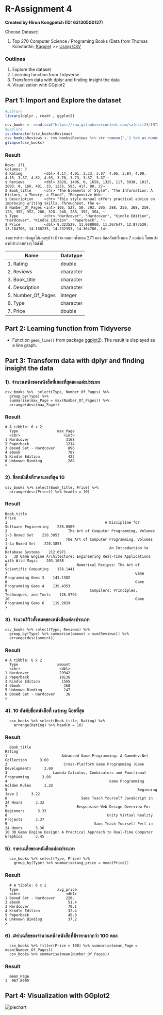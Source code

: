 # R-Assignment 4

**Created by Hirun Kongpetch (ID: 63130500127)**

Choose Dataset:
1. Top 270 Computer Science / Programing Books (Data from Thomas Konstantin, [Kaggle](https://www.kaggle.com/thomaskonstantin/top-270-rated-computer-science-programing-books)) >> [Using CSV](https://raw.githubusercontent.com/safesit23/INT214-Statistics/main/datasets/prog_book.csv)

### Outlines
1. Explore the dataset
2. Learning function from Tidyverse
3. Transform data with dplyr and finding insight the data
4. Visualization with GGplot2

## Part 1: Import and Explore the dataset

```R
#Library
library(dplyr , readr , ggplot2)

csv_books <- read.csv("https://raw.githubusercontent.com/safesit23/INT214-Statistics/main/datasets/prog_book.csv")
#Explore
is.character(csv_books$Reviews)
csv_books$Reviews <- csv_books$Reviews %>% str_remove(',') %>% as.numeric()
glimpse(csv_books)
```

### Result

```{R}
Rows: 271
Columns: 7
$ Rating          <dbl> 4.17, 4.01, 3.33, 3.97, 4.06, 3.84, 4.09, 4.15, 3.87, 4.62, 4.03, 3.78, 3.73, 3.87, 3.87,~
$ Reviews         <dbl> 3829, 1406, 0, 1658, 1325, 117, 5938, 1817, 2093, 0, 160, 481, 33, 1255, 593, 417, 80, 27~
$ Book_title      <chr> "The Elements of Style", "The Information: A History, a Theory, a Flood", "Responsive Web~
$ Description     <chr> "This style manual offers practical advice on improving writing skills. Throughout, the e~
$ Number_Of_Pages <int> 105, 527, 50, 393, 305, 288, 256, 368, 259, 128, 352, 352, 200, 328, 240, 288, 392, 304, ~
$ Type            <chr> "Hardcover", "Hardcover", "Kindle Edition", "Hardcover", "Kindle Edition", "Paperback", "~
$ Price           <dbl> 9.323529, 11.000000, 11.267647, 12.873529, 13.164706, 14.188235, 14.232353, 14.364706, 14~
```

จากการสำรวจข้อมูลได้ผลสรุปว่า มีจำนวนแถวทั้งหมด 271 แถว มีคอลัมน์ทั้งหมด 7 คอลัมน์ โดยแบ่งองค์ประกอบต่างๆ ได้ดังนี้

|      Name       | Datatype|
|-----------------|---------|
|1. Rating          |double   |
|2. Reviews         |character|
|3. Book_title      |character|
|4. Description     |character|
|5. Number_Of_Pages |integer  |
|6. Type            |character|
|7. Price           |double   |

## Part 2: Learning function from Tidyverse
- Function `geom_line()` from package [ggplot2](https://ggplot2.tidyverse.org/reference/geom_path.html?q=geom%20_%20line)). The result is displayed as a line graph.

## Part 3: Transform data with dplyr and finding insight the data

### 1). จำนวนหน้าของหนังสือที่เยอะที่สุดของแต่ะประเภท
```{R}
csv_books %>%  select(Type, Number_Of_Pages) %>% 
  group_by(Type) %>% 
  summarise(max_Page = max(Number_Of_Pages)) %>%
  arrange(desc(max_Page))
```
### Result
```{R}
# A tibble: 6 x 2
  Type                  max_Page
  <chr>                    <int>
1 Hardcover                 3168
2 Paperback                 1214
3 Boxed Set - Hardcover      896
4 ebook                      787
5 Kindle Edition             422
6 Unknown Binding            288
> 
```
### 2). ชื่อหนังสือที่ราคาแพงที่สุด 10
```{R}
csv_books %>% select(Book_title, Price) %>%
  arrange(desc(Price)) %>% head(n = 10)
```
### Result
```{R}
Book_title                                                                               Price                      
1                                             A Discipline for Software Engineering    235.6500
2                            The Art of Computer Programming, Volumes 1-3 Boxed Set    220.3853
3                           The Art of Computer Programming, Volumes 1-4a Boxed Set    220.3853
4                                               An Introduction to Database Systems    212.0971
5   3D Game Engine Architecture: Engineering Real-Time Applications with Wild Magic    203.1088
6                                Numerical Recipes: The Art of Scientific Computing    176.1441
7                                                           Game Programming Gems 3    143.1382
8                                                           Game Programming Gems 4    139.4353
9                                      Compilers: Principles, Techniques, and Tools    126.5794
10                                                          Game Programming Gems 6    119.2029
> 
```

### 3). จำนวนรีวิวทั้งหมดของหนังสือแต่ละประเภท
```{R}
csv_books %>% select(Type, Reviews) %>%
  group_by(Type) %>% summarise(amount = sum(Reviews)) %>%
  arrange(desc(amount))
```
### Result
```{R}
# A tibble: 6 x 2
  Type                  amount
  <chr>                  <dbl>
1 Hardcover              29942
2 Paperback              18136
3 Kindle Edition          1565
4 ebook                    360
5 Unknown Binding          247
6 Boxed Set - Hardcover     36
> 
```

### 4). 10 อันดับชื่อหนังสือที่ rating น้อยที่สุด
```{R}
  csv_books %>% select(Book_title, Rating) %>%
    arrange(Rating) %>% head(n = 10)
```
### Result
```{R}
  Book_title                                                                      Rating
1                         Advanced Game Programming: A Gamedev.Net Collection      3.00
2                          Cross-Platform Game Programming (Game Development)      3.00
3                     Lambda-Calculus, Combinators and Functional Programming      3.00
4                                               Game Programming Golden Rules      3.20
5                                                            Beginning Java 2      3.22
6                                  Sams Teach Yourself JavaScript in 24 Hours      3.32
7                                Responsive Web Design Overview For Beginners      3.33
8                                              Unity Virtual Reality Projects      3.37
9                                        Sams Teach Yourself Perl in 24 Hours      3.38
10 3D Game Engine Design: A Practical Approach to Real-Time Computer Graphics      3.45
```

### 5). ราคาเฉลี่ยของหนังสือแต่ละประเภท
```{R}
  csv_books %>% select(Type, Price) %>%
    group_by(Type) %>% summarise(avg_price = mean(Price))
```
### Result
```{R}
  # A tibble: 6 x 2
  Type                  avg_price
  <chr>                     <dbl>
1 Boxed Set - Hardcover     220. 
2 ebook                      51.4
3 Hardcover                  70.1
4 Kindle Edition             32.4
5 Paperback                  45.8
6 Unknown Binding            37.2
> 
```

### 6). #ค่าเฉลี่ยของจำนวนหน้าหนังสือที่มีราคามากกว่า 100 ดอล
```{R}
  csv_books %>% filter(Price > 100) %>% summarise(mean_Page = mean(Number_Of_Pages))
  csv_books %>% summarise(mean(Number_Of_Pages))
```
### Result
```{R}
  mean_Page
1  967.8095 
```
## Part 4: Visualization with GGplot2


![piechart](./chart/pieChart01.png)
